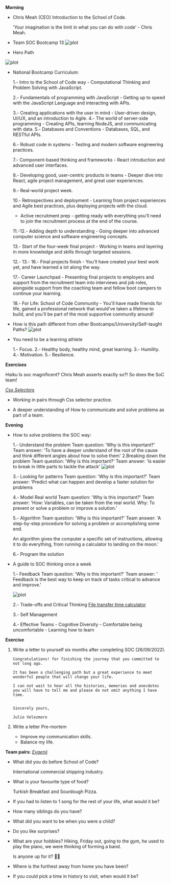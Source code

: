 **Morning**

- Chris Meah (CEO) Introduction to the School of Code.

  'Your imagination is the limit in what you can do with code' - Chris Meah.

- Team SOC Bootcamp 13
  ![plot](./img/team.png)

- Hero Path

![plot](./img/hero_journey.png)

- National Bootcamp Curriculum:

  1.- Intro to the School of Code way - Computational Thinking and Problem Solving with JavaScript.

  2.- Fundamentals of programming with JavaScript - Getting up to speed with the JavaScript Language and interacting with APIs.

  3.- Creating applications with the user in mind - User-driven design, UI/UX, and an introduction to Agile.
  4.- The world of server-side programming - Creating APIs, learning NodeJS, and communicating with data.
  5.- Databases and Conventions - Databases, SQL, and RESTful APIs.

  6.- Robust code in systems - Testing and modern software engineering practices.

  7.- Component-based thinking and frameworks - React introduction and advanced user interfaces.

  8.- Developing good, user-centric products in teams - Deeper dive into React, agile project management, and great user experiences.

  9.- Real-world project week.

  10.- Retrospectives and deployment - Learning from project experiences and Agile best practices, plus deploying projects with the cloud.
  
  - Active recruitment prep - getting ready with everything you'll need to join the recruitment process at the end of the course.

  11.-12.- Adding depth to understanding - Going deeper into advanced computer science and software engineering concepts.

  13.- Start of the four-week final project - Working in teams and layering in more knowledge and skills through targeted sessions.

  12.-
  13.-
  16.- Final projects finish - You'll have created your best work yet, and have learned a lot along the way.

  17.- Career Launchpad - Presenting final projects to employers and support from the recruitment team into interviews and job roles, alongside support from the coaching team and fellow boot campers to continue your learning.

  18.- For Life: School of Code Community - You'll have made friends for life, gained a professional network that would've taken a lifetime to build, and you'll be part of the most supportive community around!

- How is this path different from other Bootcamps/University/Self-taught Paths?
  ![plot](./img/support.png)

- You need to be a learning athlete

  1.- Focus.
  2.- Healthy body, healthy mind, great learning.
  3.- Humility.
  4.- Motivation.
  5.- Resilience.



**Exercises**

_Haiku_
Is soc magnificent?
Chris Meah asserts exactly so?!
So does the SoC team!

_[Css Selectors](https://flukeout.github.io)_

- Working in pairs through Css selector practice.

- A deeper understanding of How to communicate and solve problems as part of a team.



**Evening**

- How to solve problems the SOC way:

  1.- Understand the problem
  Team question: 'Why is this important?'
  Team answer: 'To have a deeper understand of the root of the cause and think different angles about how to solve them'
  2.Breaking down the problem
  Team question: 'Why is this important?'
  Team answer: 'Is easier to break in little parts to tackle the attack'
  ![plot](./img/break_problem.png)

  3.- Looking for patterns
  Team question: 'Why is this important?'
  Team answer: 'Predict what can happen and develop a faster solution for problems

  4.- Model Real world
  Team question: 'Why is this important?'
  Team answer: 'How: Variables, can be taken from the real world.
  Why: To prevent or solve a problem or improve a solution.'

  5.- Algorithm
  Team question: 'Why is this important?'
  Team answer: 'A step-by-step procedure for solving a problem or accomplishing some end.

  An algorithm gives the computer a specific set of instructions, allowing it to do everything, from running a calculator to landing on the moon.'

  6.- Program the solution

- A guide to SOC thinking once a week

  1.- Feedback
  Team question: 'Why is this important?'
  Team answer: ' Feedback is the best way to keep on track of tasks critical to advance and improve.'

  ![plot](./img/feedback.png)

  2.- Trade-offs and Critical Thinking
  [File transfer time calculator](https://www.expedient.com/knowledgebase/tools-and-calculators/file-transfer-time-calculator/)

  3.- Self Management

  4.- Effective Teams - Cognitive Diversity - Comfortable being uncomfortable - Learning how to learn



**Exercise**

1.  Write a letter to yourself six months after completing SOC (26/09/2022).

        Congratulations! for finishing the journey that you committed to not long ago.

        It has been a challenging path but a great experience to meet wonderful people that will change your life.

        I can not wait to hear all the histories, memories and anecdotes you will have to tell me and please do not omit anything I have time.


        Sincerely yours,

        Julio Velezmoro

2.  Write a letter Pre-mortem

    - Improve my communication skills.
    - Balance my life.

**Team pairs:**
_[Evgenii](https://github.com/itsevgenii)_

- What did you do before School of Code?

  International commercial shipping industry.

- What is your favourite type of food?

  Turkish Breakfast and Sourdough Pizza.

- If you had to listen to 1 song for the rest of your life,
  what would it be?

- How many siblings do you have?

- What did you want to be when you were a child?

- Do you like surprises?

- What are your hobbies?
  Hiking, Friday out, going to the gym, he used to play the piano, we were thinking of forming a band.

  Is anyone up for it? 🎸🎹

- Where is the furthest away from home you have been?

- If you could pick a time in history to visit, when would it be?
